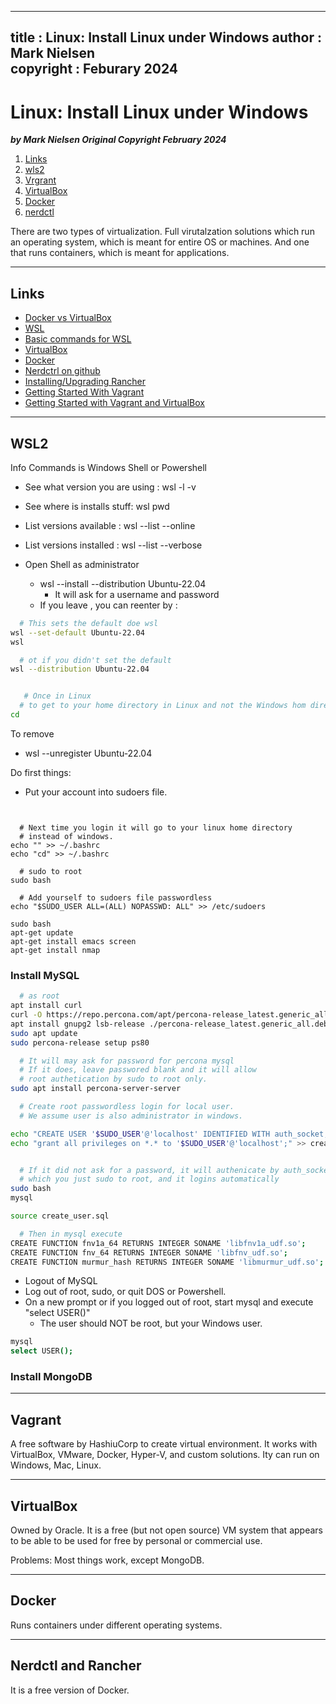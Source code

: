  
---
title : Linux: Install Linux under Windows
author : Mark Nielsen  
copyright : Feburary 2024  
---


Linux: Install Linux under Windows
==============================

_**by Mark Nielsen
Original Copyright February 2024**_


1. [Links](#links)
2. [wls2](#wsl2)
3. [Vrgrant](#vagrant)
4. [VirtualBox](#vb)
5. [Docker](#d)
6. [nerdctl](#n)

There are two types of virtualization.
Full virutalzation solutions which run an operating system, which is meant for entire
OS or machines. 
And one that runs containers, which is meant for applications.


* * *
<a name=Links></a>Links
-----

* [Docker vs VirtualBox](https://stackshare.io/stackups/docker-vs-virtualbox#:~:text=Docker%20containers%20start%20up%20quickly,performance%20compared%20to%20Docker%20containers.)
* [WSL](https://learn.microsoft.com/en-us/windows/wsl/install)
* [Basic commands for WSL](https://learn.microsoft.com/en-us/windows/wsl/basic-commands)
* [VirtualBox](https://www.virtualbox.org/)
* [Docker](https://www.docker.com/)
* [Nerdctrl on github](https://github.com/containerd/nerdctl)
* [Installing/Upgrading Rancher](https://ranchermanager.docs.rancher.com/getting-started/installation-and-upgrade)
* [Getting Started With Vagrant](https://phoenixnap.com/kb/vagrant-beginner-tutorial#:~:text=Before%20you%20start%2C%20make%20sure,%2DV%2C%20and%20custom%20solutions.)
* [Getting Started with Vagrant and VirtualBox](https://www.itu.dk/people/ropf/blog/vagrant_install.html#:~:text=Getting%20Started%20with%20Vagrant%20and,%2C%20MacOS%2C%20Windows%2C%20etc.)

* * *
<a name=wsl2>WSL2</a>
-----

Info Commands is Windows Shell or Powershell
* See what version you are using : wsl -l -v
* See where is installs stuff: wsl pwd
* List versions available : wsl --list --online
* List versions installed : wsl --list --verbose

* Open Shell as administrator
    * wsl --install --distribution  Ubuntu-22.04
       * It will ask for a username and password
    * If you leave , you can reenter by :
```bash
  # This sets the default doe wsl
wsl --set-default Ubuntu-22.04
wsl

  # ot if you didn't set the default
wsl --distribution Ubuntu-22.04


   # Once in Linux
  # to get to your home directory in Linux and not the Windows hom directory
cd
```

To remove
* wsl --unregister Ubuntu-22.04

Do first things:
* Put your account into sudoers file.

```text


  # Next time you login it will go to your linux home directory
  # instead of windows. 
echo "" >> ~/.bashrc
echo "cd" >> ~/.bashrc

  # sudo to root
sudo bash

  # Add yourself to sudoers file passwordless
echo "$SUDO_USER ALL=(ALL) NOPASSWD: ALL" >> /etc/sudoers

sudo bash
apt-get update
apt-get install emacs screen
apt-get install nmap

```

### Install MySQL

```bash
  # as root
apt install curl
curl -O https://repo.percona.com/apt/percona-release_latest.generic_all.deb
apt install gnupg2 lsb-release ./percona-release_latest.generic_all.deb
sudo apt update
sudo percona-release setup ps80

  # It will may ask for password for percona mysql
  # If it does, leave passwored blank and it will allow
  # root authetication by sudo to root only. 
sudo apt install percona-server-server

  # Create root passwordless login for local user.
  # We assume user is also administrator in windows.

echo "CREATE USER '$SUDO_USER'@'localhost' IDENTIFIED WITH auth_socket;" > create_user.sql
echo "grant all privileges on *.* to '$SUDO_USER'@'localhost';" >> create_user.sql


  # If it did not ask for a password, it will authenicate by auth_socket
  # which you just sudo to root, and it logins automatically
sudo bash
mysql

source create_user.sql

  # Then in mysql execute
CREATE FUNCTION fnv1a_64 RETURNS INTEGER SONAME 'libfnv1a_udf.so';
CREATE FUNCTION fnv_64 RETURNS INTEGER SONAME 'libfnv_udf.so';
CREATE FUNCTION murmur_hash RETURNS INTEGER SONAME 'libmurmur_udf.so';

```

* Logout of MySQL
* Log out of root, sudo, or quit DOS or Powershell.
* On a new prompt or if you logged out of root, start mysql and execute "select USER()"
    * The user should NOT be root, but your Windows user.
```bash
mysql
select USER();
```

### Install MongoDB


* * *
<a name=vagrant></a>Vagrant
-----

A free software by HashiuCorp to create virtual environment.
It works with VirtualBox, VMware, Docker, Hyper-V, and custom solutions.
Ity can run on Windows, Mac, Linux. 

* * *
<a name=vb></a>VirtualBox
-----
Owned by Oracle. It is a free (but not open source) VM system that appears to be able to be used for free by personal or commercial use.

Problems: Most things work, except MongoDB. 


* * *
<a name=d></a>Docker
-----

Runs containers under different operating systems. 


* * *
<a name=n></a>Nerdctl and Rancher
-----
It is a free version of Docker. 




